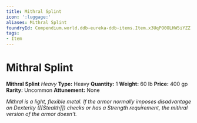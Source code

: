 ```yaml
---
title: Mithral Splint
icon: ':luggage:'
aliases: Mithral Splint
foundryId: Compendium.world.ddb-eureka-ddb-items.Item.x3UqPO0OLHW5iYZZ
tags:
- Item
---
```


# Mithral Splint

**Mithral Splint**
_Heavy_
**Type:** Heavy
**Quantity:** 1
**Weight:** 60 lb
**Price:** 400 gp
**Rarity:** Uncommon
**Attunement:** None

*Mithral is a light, flexible metal. If the armor normally imposes disadvantage on Dexterity ([[Stealth]]) checks or has a Strength requirement, the mithral version of the armor doesn't.*